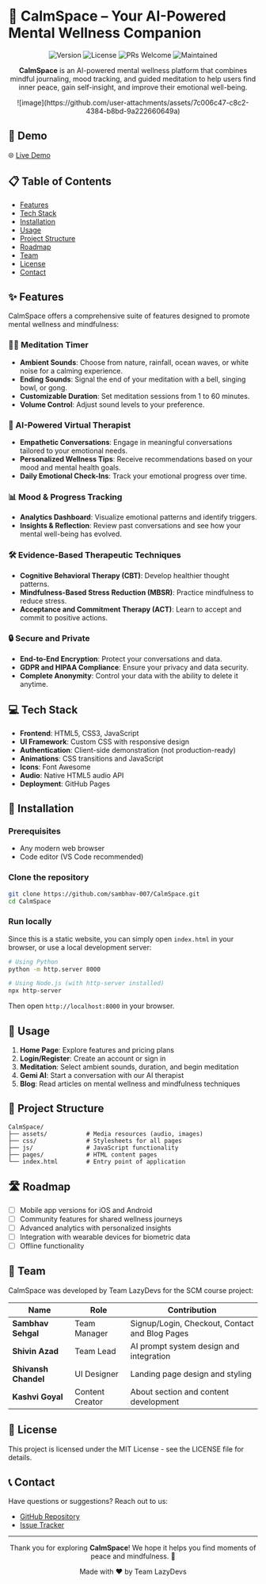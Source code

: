# 🧠 CalmSpace – Your AI-Powered Mental Wellness Companion

<div align="center">

![Version](https://img.shields.io/badge/version-1.0.0-blue.svg?cacheSeconds=2592000)
![License](https://img.shields.io/badge/License-MIT-yellow.svg)
![PRs Welcome](https://img.shields.io/badge/PRs-welcome-brightgreen.svg)
![Maintained](https://img.shields.io/badge/Maintained%3F-yes-green.svg)

<p>
<strong>CalmSpace</strong> is an AI-powered mental wellness platform that combines mindful journaling, mood tracking, and guided meditation to help users find inner peace, gain self-insight, and improve their emotional well-being.
</p>
![image](https://github.com/user-attachments/assets/7c006c47-c8c2-4384-b8bd-9a222660649a)

</div>

## 🚀 Demo

🌐 [Live Demo](https://sambhav-007.github.io/CalmSpace/)

## 📋 Table of Contents

- [Features](#-features)
- [Tech Stack](#-tech-stack)
- [Installation](#-installation)
- [Usage](#-usage)
- [Project Structure](#-project-structure)
- [Roadmap](#-roadmap)
- [Team](#-team)
- [License](#-license)
- [Contact](#-contact)

## ✨ Features

CalmSpace offers a comprehensive suite of features designed to promote mental wellness and mindfulness:

### 🧘‍♂️ Meditation Timer

- **Ambient Sounds**: Choose from nature, rainfall, ocean waves, or white noise for a calming experience.
- **Ending Sounds**: Signal the end of your meditation with a bell, singing bowl, or gong.
- **Customizable Duration**: Set meditation sessions from 1 to 60 minutes.
- **Volume Control**: Adjust sound levels to your preference.

### 💬 AI-Powered Virtual Therapist

- **Empathetic Conversations**: Engage in meaningful conversations tailored to your emotional needs.
- **Personalized Wellness Tips**: Receive recommendations based on your mood and mental health goals.
- **Daily Emotional Check-Ins**: Track your emotional progress over time.

### 📊 Mood & Progress Tracking

- **Analytics Dashboard**: Visualize emotional patterns and identify triggers.
- **Insights & Reflection**: Review past conversations and see how your mental well-being has evolved.

### 🛠 Evidence-Based Therapeutic Techniques

- **Cognitive Behavioral Therapy (CBT)**: Develop healthier thought patterns.
- **Mindfulness-Based Stress Reduction (MBSR)**: Practice mindfulness to reduce stress.
- **Acceptance and Commitment Therapy (ACT)**: Learn to accept and commit to positive actions.

### 🔒 Secure and Private

- **End-to-End Encryption**: Protect your conversations and data.
- **GDPR and HIPAA Compliance**: Ensure your privacy and data security.
- **Complete Anonymity**: Control your data with the ability to delete it anytime.

## 💻 Tech Stack

- **Frontend**: HTML5, CSS3, JavaScript
- **UI Framework**: Custom CSS with responsive design
- **Authentication**: Client-side demonstration (not production-ready)
- **Animations**: CSS transitions and JavaScript
- **Icons**: Font Awesome
- **Audio**: Native HTML5 audio API
- **Deployment**: GitHub Pages

## 🔧 Installation

### Prerequisites

- Any modern web browser
- Code editor (VS Code recommended)

### Clone the repository

```bash
git clone https://github.com/sambhav-007/CalmSpace.git
cd CalmSpace
```

### Run locally

Since this is a static website, you can simply open `index.html` in your browser, or use a local development server:

```bash
# Using Python
python -m http.server 8000

# Using Node.js (with http-server installed)
npx http-server
```

Then open `http://localhost:8000` in your browser.

## 📘 Usage

1. **Home Page**: Explore features and pricing plans
2. **Login/Register**: Create an account or sign in
3. **Meditation**: Select ambient sounds, duration, and begin meditation
4. **Gemi AI**: Start a conversation with our AI therapist
5. **Blog**: Read articles on mental wellness and mindfulness techniques

## 📁 Project Structure

```
CalmSpace/
├── assets/           # Media resources (audio, images)
├── css/              # Stylesheets for all pages
├── js/               # JavaScript functionality
├── pages/            # HTML content pages
└── index.html        # Entry point of application
```

## 🛣️ Roadmap

- [ ] Mobile app versions for iOS and Android
- [ ] Community features for shared wellness journeys
- [ ] Advanced analytics with personalized insights
- [ ] Integration with wearable devices for biometric data
- [ ] Offline functionality

## 👥 Team

CalmSpace was developed by Team LazyDevs for the SCM course project:

| Name                 | Role            | Contribution                                   |
| -------------------- | --------------- | ---------------------------------------------- |
| **Sambhav Sehgal**   | Team Manager    | Signup/Login, Checkout, Contact and Blog Pages |
| **Shivin Azad**      | Team Lead       | AI prompt system design and integration        |
| **Shivansh Chandel** | UI Designer     | Landing page design and styling                |
| **Kashvi Goyal**     | Content Creator | About section and content development          |

## 📄 License

This project is licensed under the MIT License - see the LICENSE file for details.

## 📞 Contact

Have questions or suggestions? Reach out to us:

- [GitHub Repository](https://github.com/sambhav-007/CalmSpace)
- [Issue Tracker](https://github.com/sambhav-007/CalmSpace/issues)

---

<div align="center">
<p>Thank you for exploring <strong>CalmSpace</strong>! We hope it helps you find moments of peace and mindfulness. 🌸</p>

Made with ❤️ by Team LazyDevs

</div>
